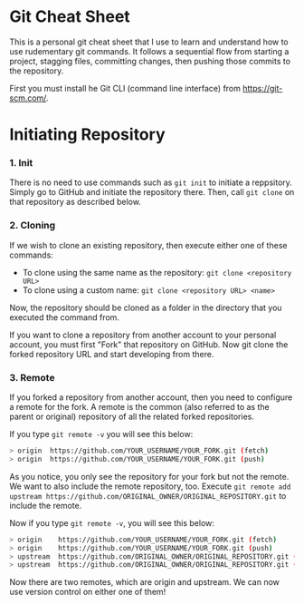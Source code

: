 # Git Cheat Sheet
This is a personal git cheat sheet that I use to learn and understand how to use rudementary git commands. It follows a sequential flow from starting a project, stagging files, committing changes, then pushing those commits to the repository.

First you must install he Git CLI (command line interface) from https://git-scm.com/.

# Initiating Repository
### 1. Init
There is no need to use commands such as ```git init``` to initiate a reppsitory. Simply go to GitHub and initiate the repository there. Then, call ```git clone``` on that repository as described below.

### 2. Cloning
If we wish to clone an existing repository, then execute either one of these commands:
- To clone using the same name as the repository: ```git clone <repository URL>```
- To clone using a custom name: ```git clone <repository URL> <name>```

Now, the repository should be cloned as a folder in the directory that you executed the command from.

If you want to clone a repository from another account to your personal account, you must first "Fork" that repository on GitHub. Now git clone the forked repository URL and start developing from there.

### 3. Remote
If you forked a repository from another account, then you need to configure a remote for the fork. A remote is the common  (also referred to as the parent or original) repository of all the related forked repositories.

If you type ```git remote -v``` you will see this below:
```bash
> origin  https://github.com/YOUR_USERNAME/YOUR_FORK.git (fetch)
> origin  https://github.com/YOUR_USERNAME/YOUR_FORK.git (push)
```

As you notice, you only see the repository for your fork but not the remote. We want to also include the remote repository, too. Execute ```git remote add upstream https://github.com/ORIGINAL_OWNER/ORIGINAL_REPOSITORY.git``` to include the remote.

Now if you type ```git remote -v```, you will see this below:
```bash
> origin    https://github.com/YOUR_USERNAME/YOUR_FORK.git (fetch)
> origin    https://github.com/YOUR_USERNAME/YOUR_FORK.git (push)
> upstream  https://github.com/ORIGINAL_OWNER/ORIGINAL_REPOSITORY.git (fetch)
> upstream  https://github.com/ORIGINAL_OWNER/ORIGINAL_REPOSITORY.git (push)
```

Now there are two remotes, which are origin and upstream. We can now use version control on either one of them!

